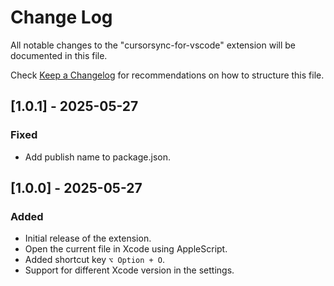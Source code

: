 # Change Log

All notable changes to the "cursorsync-for-vscode" extension will be documented in this file.

Check [Keep a Changelog](http://keepachangelog.com/) for recommendations on how to structure this file.

## [1.0.1] - 2025-05-27

### Fixed
- Add publish name to package.json.

## [1.0.0] - 2025-05-27

### Added
- Initial release of the extension.
- Open the current file in Xcode using AppleScript.
- Added shortcut key `⌥ Option + O`.
- Support for different Xcode version in the settings.
